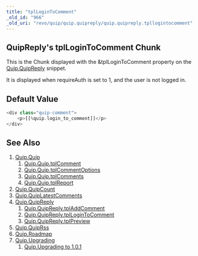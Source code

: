 ```yaml
---
title: "tplLoginToComment"
_old_id: "966"
_old_uri: "revo/quip/quip.quipreply/quip.quipreply.tpllogintocomment"
---
```


## QuipReply's tplLoginToComment Chunk

This is the Chunk displayed with the &tplLoginToComment property on the [Quip.QuipReply](extras/quip/quip.quipreply "Quip.QuipReply") snippet.

It is displayed when requireAuth is set to 1, and the user is not logged in.

## Default Value

``` php
<div class="quip-comment">
    <p>[[%quip.login_to_comment]]</p>
</div>
```

## See Also

1. [Quip.Quip](extras/quip/quip.quip)
   1. [Quip.Quip.tplComment](extras/quip/quip.quip/quip.quip.tplcomment)
   2. [Quip.Quip.tplCommentOptions](extras/quip/quip.quip/quip.quip.tplcommentoptions)
   3. [Quip.Quip.tplComments](extras/quip/quip.quip/quip.quip.tplcomments)
   4. [Quip.Quip.tplReport](extras/quip/quip.quip/quip.quip.tplreport)
2. [Quip.QuipCount](extras/quip/quip.quipcount)
3. [Quip.QuipLatestComments](extras/quip/quip.quiplatestcomments)
4. [Quip.QuipReply](extras/quip/quip.quipreply)
   1. [Quip.QuipReply.tplAddComment](extras/quip/quip.quipreply/quip.quipreply.tpladdcomment)
   2. [Quip.QuipReply.tplLoginToComment](extras/quip/quip.quipreply/quip.quipreply.tpllogintocomment)
   3. [Quip.QuipReply.tplPreview](extras/quip/quip.quipreply/quip.quipreply.tplpreview)
5. [Quip.QuipRss](extras/quip/quip.quiprss)
6. [Quip.Roadmap](extras/quip/quip.roadmap)
7. [Quip.Upgrading](extras/quip/quip.upgrading)
   1. [Quip.Upgrading to 1.0.1](extras/quip/quip.upgrading/quip.upgrading-to-1.0.1)